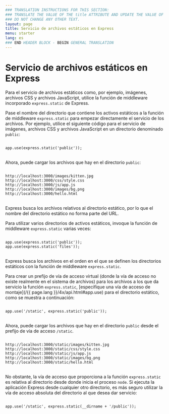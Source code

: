 ```yaml
---
### TRANSLATION INSTRUCTIONS FOR THIS SECTION:
### TRANSLATE THE VALUE OF THE title ATTRIBUTE AND UPDATE THE VALUE OF THE lang ATTRIBUTE.
### DO NOT CHANGE ANY OTHER TEXT.
layout: page
title: Servicio de archivos estáticos en Express
menu: starter
lang: es
### END HEADER BLOCK - BEGIN GENERAL TRANSLATION
---
```


# Servicio de archivos estáticos en Express

Para el servicio de archivos estáticos como, por ejemplo, imágenes, archivos CSS y archivos JavaScript, utilice la función de middleware incorporado `express.static` de Express.

Pase el nombre del directorio que contiene los activos estáticos a la función de middleware `express.static` para empezar directamente el servicio de los archivos. Por ejemplo, utilice el siguiente código para el servicio de imágenes, archivos CSS y archivos JavaScript en un directorio denominado `public`:

<pre>
<code class="language-javascript" translate="no">
app.use(express.static('public'));
</code>
</pre>

Ahora, puede cargar los archivos que hay en el directorio `public`:

<pre>
<code class="language-javascript" translate="no">
http://localhost:3000/images/kitten.jpg
http://localhost:3000/css/style.css
http://localhost:3000/js/app.js
http://localhost:3000/images/bg.png
http://localhost:3000/hello.html
</code>
</pre>

<div class="doc-box doc-info">
Express busca los archivos relativos al directorio estático, por lo que el nombre del directorio estático no forma parte del URL.
</div>

Para utilizar varios directorios de activos estáticos, invoque la función de middleware `express.static` varias veces:

<pre>
<code class="language-javascript" translate="no">
app.use(express.static('public'));
app.use(express.static('files'));
</code>
</pre>

Express busca los archivos en el orden en el que se definen los directorios estáticos con la función de middleware `express.static`.

Para crear un prefijo de vía de acceso virtual (donde la vía de acceso no existe realmente en el sistema de archivos) para los archivos a los que da servicio la función `express.static`, [especifique una vía de acceso de montaje](/{{ page.lang }}/4x/api.html#app.use) para el directorio estático, como se muestra a continuación:

<pre>
<code class="language-javascript" translate="no">
app.use('/static', express.static('public'));
</code>
</pre>

Ahora, puede cargar los archivos que hay en el directorio `public` desde el prefijo de vía de acceso `/static`.

<pre>
<code class="language-javascript" translate="no">
http://localhost:3000/static/images/kitten.jpg
http://localhost:3000/static/css/style.css
http://localhost:3000/static/js/app.js
http://localhost:3000/static/images/bg.png
http://localhost:3000/static/hello.html
</code>
</pre>

No obstante, la vía de acceso que proporciona a la función `express.static` es relativa al directorio desde donde inicia el proceso `node`. Si ejecuta la aplicación Express desde cualquier otro directorio, es más seguro utilizar la vía de acceso absoluta del directorio al que desea dar servicio:

<pre>
<code class="language-javascript" translate="no">
app.use('/static', express.static(__dirname + '/public'));
</code>
</pre>
